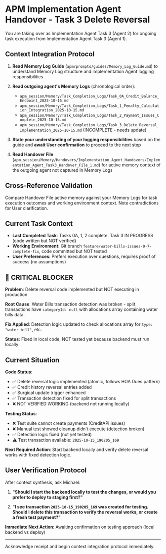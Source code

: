 # APM Implementation Agent Handover - Task 3 Delete Reversal

You are taking over as Implementation Agent Task 3 (Agent 2) for ongoing task execution from Implementation Agent Task 3 (Agent 1).

## Context Integration Protocol

1. **Read Memory Log Guide** (`apm/prompts/guides/Memory_Log_Guide.md`) to understand Memory Log structure and Implementation Agent logging responsibilities

2. **Read outgoing agent's Memory Logs** (chronological order):
   - `apm_session/Memory/Task_Completion_Logs/Task_0A_Credit_Balance_Endpoint_2025-10-15.md`
   - `apm_session/Memory/Task_Completion_Logs/Task_1_Penalty_Calculation_Integration_2025-10-15.md`
   - `apm_session/Memory/Task_Completion_Logs/Task_2_Payment_Issues_Complete_2025-10-15.md`
   - `apm_session/Memory/Task_Completion_Logs/Task_3_Delete_Reversal_Implementation_2025-10-15.md` (INCOMPLETE - needs update)

3. **State your understanding of your logging responsibilities** based on the guide and **await User confirmation** to proceed to the next step

4. **Read Handover File** (`apm_session/Memory/Handovers/Implementation_Agent_Handovers/Implementation_Agent_Task3_Handover_File_1.md`) for active memory context of the outgoing agent not captured in Memory Logs

## Cross-Reference Validation

Compare Handover File active memory against your Memory Logs for task execution outcomes and working environment context. Note contradictions for User clarification.

## Current Task Context

- **Last Completed Task**: Tasks 0A, 1, 2 complete. Task 3 IN PROGRESS (code written but NOT verified)
- **Working Environment**: Git branch `feature/water-bills-issues-0-7-complete-fix`, code committed but NOT tested
- **User Preferences**: Prefers execution over questions, requires proof of success (no assumptions)

## 🚨 CRITICAL BLOCKER

**Problem**: Delete reversal code implemented but NOT executing in production

**Root Cause**: Water Bills transaction detection was broken - split transactions have `categoryId: null` with allocations array containing water bills data.

**Fix Applied**: Detection logic updated to check allocations array for `type: "water_bill"`, etc.

**Status**: Fixed in local code, NOT tested yet because backend must run locally

## Current Situation

**Code Status**:
- ✅ Delete reversal logic implemented (atomic, follows HOA Dues pattern)
- ✅ Credit history reversal entries added
- ✅ Surgical update trigger enhanced
- ✅ Transaction detection fixed for split transactions
- ❌ NOT VERIFIED WORKING (backend not running locally)

**Testing Status**:
- ❌ Test suite cannot create payments (CreditAPI issues)
- ❌ Manual test showed cleanup didn't execute (detection broken)
- ✅ Detection logic fixed (not yet tested)
- ⚠️ Test transaction available: `2025-10-15_190205_169`

**Next Required Action**: Start backend locally and verify delete reversal works with fixed detection logic.

## User Verification Protocol

After context synthesis, ask Michael:

1. **"Should I start the backend locally to test the changes, or would you prefer to deploy to staging first?"**

2. **"I see transaction `2025-10-15_190205_169` was created for testing. Should I delete this transaction to verify the reversal works, or create a fresh test payment?"**

**Immediate Next Action**: Awaiting confirmation on testing approach (local backend vs deploy)

---

Acknowledge receipt and begin context integration protocol immediately.

